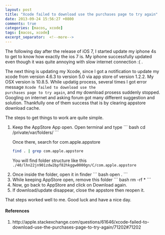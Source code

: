 ```yaml
---
layout: post
title: "Xcode failed to download use the purchases page to try again"
date: 2013-09-24 15:56:27 +0800
comments: true
categories: [macos, xcode]
tags: [macos, xcode]
excerpt_separator:  <!--more-->
---
```

The following day after the release of iOS 7, I started update my iphone 4s to get to know how exactly the ios 7 is. My iphone successfully updated even though it was quite annoying with slow internet connection :( .

The next thing is updating my Xcode, since I got a notification to update my xcode from version 4.6.3 to version 5.0 via app store of version 1.2.2. My OSX version is 10.8.5.
While updatig process, several times I got error message <code>Xcode failed to download use the purchases page to try again</code>, and my download prosess suddenly stopped. Googling on internet and asking forum got many different suggestion and solution. Thankfully one of them success that is by clearing appstore download cache.

The steps to get things to work are quite simple.

<ol>
<li>
Keep the AppStore App open. Open terminal and type
``` bash
cd /private/var/folders/
```

Once there, search for com.apple.appstore
``` bash
find . | grep com.apple.appstore
```
You will find folder structure like this <code>./40/lhn22jn901zdw2bpf82hkggw0000gn/C/com.apple.appstore</code>

</li>

<li>
Once inside the folder, open it in finder
``` bash
open .
```
</li>
<li>
While keeping AppStore open, remove this folder
``` bash
rm -rf *
```
</li>
<li>
Now, go back to AppStore and click on Download again.
</li>
<li>
If download/update disappear, close the appstore then reopen it.
 </li>
</ol>

That steps worked well to me. Good luck and have a nice day.

<h4>References</h4>
<ol type="1">
  <li>http://apple.stackexchange.com/questions/61646/xcode-failed-to-download-use-the-purchases-page-to-try-again/71202#71202</li>
</ol>
